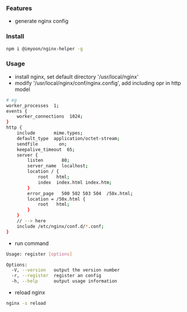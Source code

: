 ### Features
- generate nginx config

### Install
```bash
npm i @imyoon/nginx-helper -g
```

### Usage
- install nginx, set default directory '/usr/local/nginx'
- modify '/usr/local/nginx/conf/nginx.config', add including opr in http model
```bash
# eg
worker_processes  1;
events {
    worker_connections  1024;
}
http {
    include       mime.types;
    default_type  application/octet-stream;
    sendfile        on;
    keepalive_timeout  65;
    server {
        listen       80;
        server_name  localhost;
        location / {
            root   html;
            index  index.html index.htm;
        }
        error_page   500 502 503 504  /50x.html;
        location = /50x.html {
            root   html;
        }
    }
    // --> here 
    include /etc/nginx/conf.d/*.conf;
}
```
- run command
```bash
Usage: register [options]

Options:
  -V, --version   output the version number
  -r, --register  register an config
  -h, --help      output usage information
```
- reload nginx
```bash
nginx -s reload
```
